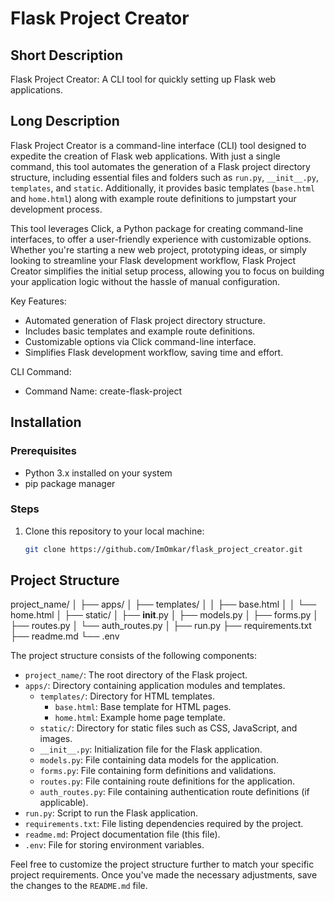 # Flask Project Creator

## Short Description
Flask Project Creator: A CLI tool for quickly setting up Flask web applications.

## Long Description
Flask Project Creator is a command-line interface (CLI) tool designed to expedite the creation of Flask web applications. With just a single command, this tool automates the generation of a Flask project directory structure, including essential files and folders such as `run.py`, `__init__.py`, `templates`, and `static`. Additionally, it provides basic templates (`base.html` and `home.html`) along with example route definitions to jumpstart your development process.

This tool leverages Click, a Python package for creating command-line interfaces, to offer a user-friendly experience with customizable options. Whether you're starting a new web project, prototyping ideas, or simply looking to streamline your Flask development workflow, Flask Project Creator simplifies the initial setup process, allowing you to focus on building your application logic without the hassle of manual configuration.

Key Features:
- Automated generation of Flask project directory structure.
- Includes basic templates and example route definitions.
- Customizable options via Click command-line interface.
- Simplifies Flask development workflow, saving time and effort.

CLI Command:
- Command Name: create-flask-project

## Installation

### Prerequisites
- Python 3.x installed on your system
- pip package manager

### Steps
1. Clone this repository to your local machine:
   ```bash
   git clone https://github.com/ImOmkar/flask_project_creator.git
   ```

## Project Structure

project_name/
│
├── apps/
│ ├── templates/
│ │ ├── base.html
│ │ └── home.html
│ ├── static/
│ ├── __init__.py
│ ├── models.py
│ ├── forms.py
│ ├── routes.py
│ └── auth_routes.py
│
├── run.py
├── requirements.txt
├── readme.md
└── .env


The project structure consists of the following components:

- `project_name/`: The root directory of the Flask project.
- `apps/`: Directory containing application modules and templates.
  - `templates/`: Directory for HTML templates.
    - `base.html`: Base template for HTML pages.
    - `home.html`: Example home page template.
  - `static/`: Directory for static files such as CSS, JavaScript, and images.
  - `__init__.py`: Initialization file for the Flask application.
  - `models.py`: File containing data models for the application.
  - `forms.py`: File containing form definitions and validations.
  - `routes.py`: File containing route definitions for the application.
  - `auth_routes.py`: File containing authentication route definitions (if applicable).
- `run.py`: Script to run the Flask application.
- `requirements.txt`: File listing dependencies required by the project.
- `readme.md`: Project documentation file (this file).
- `.env`: File for storing environment variables.

Feel free to customize the project structure further to match your specific project requirements. Once you've made the necessary adjustments, save the changes to the `README.md` file.

